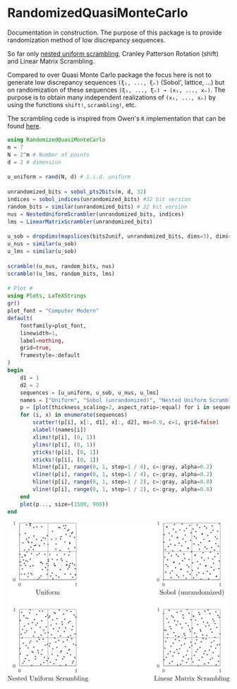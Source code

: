 # RandomizedQuasiMonteCarlo
Documentation in construction.
The purpose of this package is to provide randomization method of low discrepancy sequences.

So far only [nested uniform scrambling](https://link.springer.com/chapter/10.1007/978-1-4612-2552-2_19), Cranley Patterson Rotation (shift) and Linear Matrix Scrambling.

Compared to over Quasi Monte Carlo package the focus here is not to generate low discrepancy sequences `(ξ₁, ..., ξₙ)` (Sobol', lattice, ...) but on randomization of these sequences `(ξ₁, ..., ξₙ) → (x₁, ..., xₙ)`.
The purpose is to obtain many independent realizations of `(x₁, ..., xₙ)` by using the functions `shift!`, `scrambling!`, etc.

The scrambling code is inspired from Owen's `R` implementation that can be found [here](https://artowen.su.domains/code/rsobol.R).
```julia
using RandomizedQuasiMonteCarlo
m = 7
N = 2^m # Number of points
d = 2 # dimension

u_uniform = rand(N, d) # i.i.d. uniform

unrandomized_bits = sobol_pts2bits(m, d, 32)
indices = sobol_indices(unrandomized_bits) #32 bit version
random_bits = similar(unrandomized_bits) # 32 bit version
nus = NestedUniformScrambler(unrandomized_bits, indices)
lms = LinearMatrixScrambler(unrandomized_bits)

u_sob = dropdims(mapslices(bits2unif, unrandomized_bits, dims=3), dims=3)
u_nus = similar(u_sob)
u_lms = similar(u_sob)

scramble!(u_nus, random_bits, nus)
scramble!(u_lms, random_bits, lms)

# Plot #
using Plots, LaTeXStrings
gr()
plot_font = "Computer Modern"
default(
    fontfamily=plot_font,
    linewidth=1,
    label=nothing,
    grid=true,
    framestyle=:default
)
begin
    d1 = 1
    d2 = 2
    sequences = [u_uniform, u_sob, u_nus, u_lms]
    names = ["Uniform", "Sobol (unrandomized)", "Nested Uniform Scrambling", "Linear Matrix Scrambling"]
    p = [plot(thickness_scaling=2, aspect_ratio=:equal) for i in sequences]
    for (i, x) in enumerate(sequences)
        scatter!(p[i], x[:, d1], x[:, d2], ms=0.9, c=1, grid=false)
        xlabel!(names[i])
        xlims!(p[i], (0, 1))
        ylims!(p[i], (0, 1))
        yticks!(p[i], [0, 1])
        xticks!(p[i], [0, 1])
        hline!(p[i], range(0, 1, step=1 / 4), c=:gray, alpha=0.2)
        vline!(p[i], range(0, 1, step=1 / 4), c=:gray, alpha=0.2)
        hline!(p[i], range(0, 1, step=1 / 2), c=:gray, alpha=0.8)
        vline!(p[i], range(0, 1, step=1 / 2), c=:gray, alpha=0.8)
    end
    plot(p..., size=(1500, 900))
end
```
![different_scrambling_N_128.svg](img/different_scrambling_N_128.svg)
